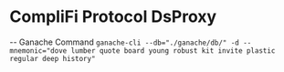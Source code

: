 # CompliFi Protocol DsProxy

-- Ganache Command
`ganache-cli --db="./ganache/db/" -d --mnemonic="dove lumber quote board young robust kit invite plastic regular deep history"`
